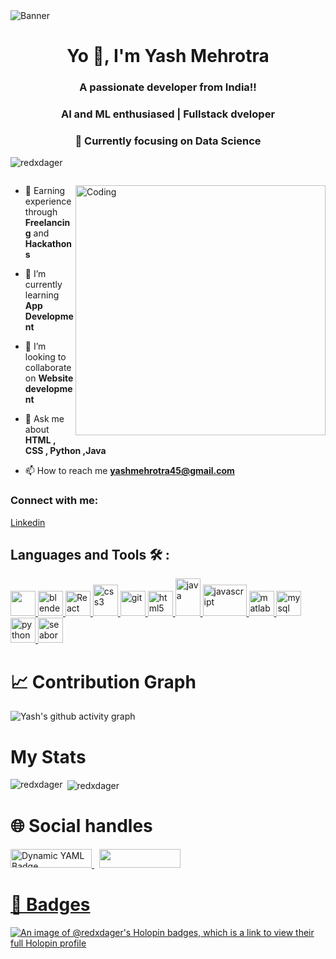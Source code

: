 <img align="centre" alt="Banner" src="https://img.freepik.com/free-vector/programmer-typographic-header-idea-coding-testing-writing-program-using-internet-different-software-website-development-optimization-isolated-vector-illustration_613284-970.jpg?w=1380&t=st=1695566586~exp=1695567186~hmac=c2cbe69598f0fc2832b96e6e3874378558ad74ad41546baa03baafda9d79e843" />

<h1 align="center">Yo 👋, I'm Yash Mehrotra</h1>
<h3 align="center">A passionate developer from India!!</h3>
<h3 align="center">AI and ML enthusiased | Fullstack dveloper </h3>
<h3 align= "center">🔭 Currently focusing on Data Science </h3>


<p align="left"> <img src="https://komarev.com/ghpvc/?username=redxdager&label=Profile%20views&color=0e75b6&style=flat" alt="redxdager" /> </p>

<p align="left"> <a href="https://twitter.com/" target="blank"><img src="https://img.shields.io/twitter/follow/?logo=twitter&style=for-the-badge" alt="" /></a> </p>

<img align="right" alt="Coding" width="400" src="https://cdn.dribbble.com/users/1162077/screenshots/3848914/programmer.gif" />

- 🧠 Earning experience through **Freelancing** and **Hackathons**

- 🌱 I’m currently learning **App Development**

- 👯 I’m looking to collaborate on **Website development**

- 💬 Ask me about **HTML , CSS , Python ,Java**

- 📫 How to reach me **yashmehrotra45@gmail.com**

<h3 align="left">Connect with me:</h3> <a href="www.linkedin.com/in/yash-mehrotraiit">Linkedin</a>
<p align="left">
</p>

<h2 align="left">Languages and Tools 🛠️ :</h2>
<p align="left"> <a href="https://developer.android.com" target="_blank" rel="noreferrer"> <img src="https://img.freepik.com/free-vector/modern-android-icon_1035-9121.jpg?w=740&t=st=1695568041~exp=1695568641~hmac=6eebe12c164ac4968ad8b2e4da1c90405027fd13fbbeafb0aebfe2c900b6ec69" width="40" height="40"> <img src="https://download.blender.org/branding/community/blender_community_badge_white.svg" alt="blender" width="40" height="40" /> <a href="https://react.dev/" target="_blank" rel=noreferrer"> <img alt="React" widht="40" height="40" src="https://imgs.search.brave.com/_HeGlQ7a_41bl1ODD45uJDFG5UJMqTRd6vvA7ds9mOM/rs:fit:560:320:1/g:ce/aHR0cHM6Ly91cGxv/YWQud2lraW1lZGlh/Lm9yZy93aWtpcGVk/aWEvY29tbW9ucy90/aHVtYi9hL2E3L1Jl/YWN0LWljb24uc3Zn/LzUxMnB4LVJlYWN0/LWljb24uc3ZnLnBu/Zw" /> </a> <a href="https://www.w3schools.com/css/" target="_blank" rel="noreferrer"> <img src="https://imgs.search.brave.com/kE94EqlCCNWgM5VhT5nnZZ6Ful31hK9ymFKeqGGFNn8/rs:fit:560:320:1/g:ce/aHR0cHM6Ly91cGxv/YWQud2lraW1lZGlh/Lm9yZy93aWtpcGVk/aWEvY29tbW9ucy90/aHVtYi9kL2Q1L0NT/UzNfbG9nb19hbmRf/d29yZG1hcmsuc3Zn/LzUxMnB4LUNTUzNf/bG9nb19hbmRfd29y/ZG1hcmsuc3ZnLnBu/Zw" alt="css3" width="40" height="50"/> </a> <a href="https://git-scm.com/" target="_blank" rel="noreferrer"> <img src="https://www.vectorlogo.zone/logos/git-scm/git-scm-icon.svg" alt="git" width="40" height="40"/> </a> <a href="https://www.w3.org/html/" target="_blank" rel="noreferrer"> <img src="https://imgs.search.brave.com/DbIUuX8ptcg38knMeCpSnTNv9UsfjRBSndnv_QI2y2E/rs:fit:560:320:1/g:ce/aHR0cHM6Ly91cGxv/YWQud2lraW1lZGlh/Lm9yZy93aWtpcGVk/aWEvY29tbW9ucy90/aHVtYi82LzYxL0hU/TUw1X2xvZ29fYW5k/X3dvcmRtYXJrLnN2/Zy81MTJweC1IVE1M/NV9sb2dvX2FuZF93/b3JkbWFyay5zdmcu/cG5n" alt="html5" width="40" height="40"/> </a> <a href="https://www.java.com" target="_blank" rel="noreferrer"> <img src="https://imgs.search.brave.com/9GcZtCpW2C6mp7uKPLCPSqvdP9wExHAgRQvTueOztS8/rs:fit:560:320:1/g:ce/aHR0cHM6Ly91cGxv/YWQud2lraW1lZGlh/Lm9yZy93aWtpcGVk/aWEvZW4vdGh1bWIv/My8zMC9KYXZhX3By/b2dyYW1taW5nX2xh/bmd1YWdlX2xvZ28u/c3ZnLzUxMnB4LUph/dmFfcHJvZ3JhbW1p/bmdfbGFuZ3VhZ2Vf/bG9nby5zdmcucG5n" alt="java" width="40" height="60"/> </a> <a href="https://developer.mozilla.org/en-US/docs/Web/JavaScript" target="_blank" rel="noreferrer"> <img src="https://www.freepnglogos.com/uploads/javascript-png/javascript-logo-transparent-logo-javascript-images-3.png" alt="javascript" width="70" height="50"/> </a> <a href="https://www.mathworks.com/" target="_blank" rel="noreferrer"> <img src="https://upload.wikimedia.org/wikipedia/commons/2/21/Matlab_Logo.png" alt="matlab" width="40" height="40"/> </a> <a href="https://www.mysql.com/" target="_blank" rel="noreferrer"> <img src="https://imgs.search.brave.com/1LZ6nw9loOhQns6XdOTuSZ5ys6rwyZc9urbLr5BnBE4/rs:fit:560:320:1/g:ce/aHR0cHM6Ly91cGxv/YWQud2lraW1lZGlh/Lm9yZy93aWtpcGVk/aWEvZW4vdGh1bWIv/ZC9kZC9NeVNRTF9s/b2dvLnN2Zy81MTJw/eC1NeVNRTF9sb2dv/LnN2Zy5wbmc" alt="mysql" width="40" height="40"/> </a> <a href="https://www.python.org" target="_blank" rel="noreferrer"> <img src="https://imgs.search.brave.com/unwuQPVso1i5nEgYuBA8GYlvkUhwRJjjHQO3C8p-z1I/rs:fit:560:320:1/g:ce/aHR0cHM6Ly91cGxv/YWQud2lraW1lZGlh/Lm9yZy93aWtpcGVk/aWEvY29tbW9ucy90/aHVtYi9jL2MzL1B5/dGhvbi1sb2dvLW5v/dGV4dC5zdmcvNTEy/cHgtUHl0aG9uLWxv/Z28tbm90ZXh0LnN2/Zy5wbmc" alt="python" width="40" height="40"/> </a> <a href="https://seaborn.pydata.org/" target="_blank" rel="noreferrer"> <img src="https://seaborn.pydata.org/_images/logo-mark-lightbg.svg" alt="seaborn" width="40" height="40"/> </a> </p>

  # 📈 Contribution Graph

  ![Yash's github activity graph](https://github-readme-activity-graph.vercel.app/graph?username=ReDxDaGer&bg_color=0d1117&color=fb8c00&line=ebbe0b&point=ffffff&area=true&hide_border=true)

  # My Stats 

  <p><img align="left" src="https://github-readme-stats.vercel.app/api/top-langs?username=redxdager&show_icons=true&locale=en&layout=compact" alt="redxdager" /></p>

  <p>&nbsp;<img align="center" src="https://github-readme-stats.vercel.app/api?username=redxdager&show_icons=true&locale=en" alt="redxdager" /></p>



# 🌐 Social handles

<a href="https://www.instagram.com/m___y_a_s_h__11/"> <img alt="Dynamic YAML Badge" src="https://img.shields.io/badge/Instagram-E4405F?style=for-the-badge&logo=instagram&logoColor=white" width="130" height="30"> </a> &nbsp; <a href="https://www.linkedin.com/in/yash-mehrotraiit"> <img src = "https://img.shields.io/badge/LinkedIn-0077B5?style=for-the-badge&logo=linkedin&logoColor=white" width= "130" height ="30">

# 📛 Badges

![An image of @redxdager's Holopin badges, which is a link to view their full Holopin profile](https://holopin.me/redxdager)

